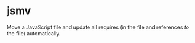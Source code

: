 # jsmv

Move a JavaScript file and update all requires (in the file and references *to* the file) automatically.

